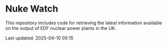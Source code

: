 # Nuke Watch

This repository includes code for retrieving the latest information available on the output of EDF nuclear power plants in the UK.

Last updated: 2025-04-10 05:15